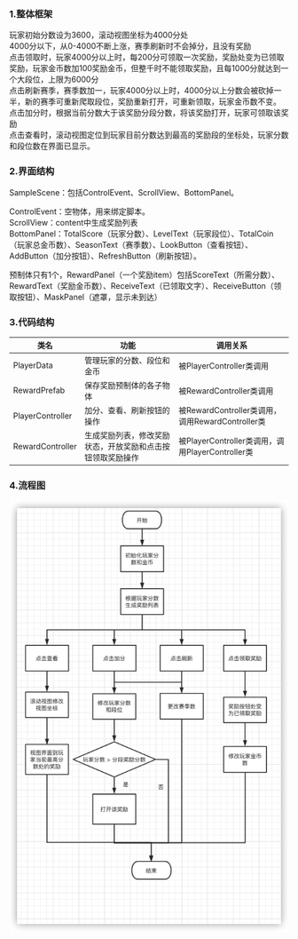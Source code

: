 ### 1.整体框架  

 玩家初始分数设为3600，滚动视图坐标为4000分处   
 4000分以下，从0-4000不断上涨，赛季刷新时不会掉分，且没有奖励   
 点击领取时，玩家4000分以上时，每200分可领取一次奖励，奖励处变为已领取奖励，玩家金币数加100奖励金币，但整千时不能领取奖励，且每1000分就达到一个大段位，上限为6000分   
 点击刷新赛季，赛季数加一，玩家4000分以上时，4000分以上分数会被砍掉一半，新的赛季可重新爬取段位，奖励重新打开，可重新领取，玩家金币数不变。    
 点击加分时，根据当前分数大于该奖励分段分数，将该奖励打开，玩家可领取该奖励   
 点击查看时，滚动视图定位到玩家目前分数达到最高的奖励段的坐标处，玩家分数和段位数在界面已显示。 

### 2.界面结构     

 SampleScene：包括ControlEvent、ScrollView、BottomPanel。    

 ControlEvent：空物体，用来绑定脚本。  
 ScrollView：content中生成奖励列表  
 BottomPanel：TotalScore（玩家分数）、LevelText（玩家段位）、TotalCoin（玩家总金币数）、SeasonText（赛季数）、LookButton（查看按钮）、AddButton（加分按钮）、RefreshButton（刷新按钮）。

 预制体只有1个，RewardPanel（一个奖励item）包括ScoreText（所需分数）、RewardText（奖励金币数）、ReceiveText（已领取文字）、ReceiveButton（领取按钮）、MaskPanel（遮罩，显示未到达）
			    
### 3.代码结构

| 类名             | 功能                                                       | 调用关系                                         |
| ---------------- | ---------------------------------------------------------- | ------------------------------------------------ |
| PlayerData       | 管理玩家的分数、段位和金币                                 | 被PlayerController类调用                         |
| RewardPrefab     | 保存奖励预制体的各子物体                                   | 被RewardController类调用                         |
| PlayerController | 加分、查看、刷新按钮的操作                                 | 被RewardController类调用，调用RewardController类 |
| RewardController | 生成奖励列表，修改奖励状态，开放奖励和点击按钮领取奖励操作 | 被PlayerController类调用，调用PlayerController类 |


### 4.流程图

![flowPath](https://github.com/89trillion-hehuan/fifth_test/blob/main/FlowChart.png)
